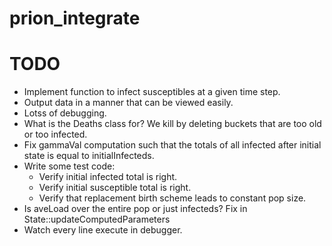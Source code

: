 # prion_integrate

# TODO

* Implement function to infect susceptibles at a given time step.
* Output data in a manner that can be viewed easily.
* Lotss of debugging.
* What is the Deaths class for?  We kill by deleting buckets that are too old
  or too infected.
* Fix gammaVal computation such that the totals of all infected after initial
  state is equal to initialInfecteds.
* Write some test code:
    - Verify initial infected total is right.
    - Verify initial susceptible total is right.
    - Verify that replacement birth scheme leads to constant pop size.
* Is aveLoad over the entire pop or just infecteds?  Fix in State::updateComputedParameters
* Watch every line execute in debugger.
